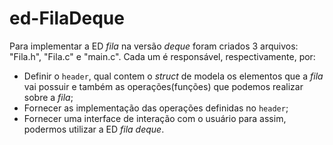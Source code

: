 # ed-FilaDeque

Para implementar a ED _fila_ na versão _deque_ foram criados 3 arquivos: "Fila.h", "Fila.c" e "main.c". Cada um é responsável, respectivamente, por:

* Definir o `header`, qual contem o _struct_ de modela os elementos que a _fila_ vai possuir e também as operações(funções) que podemos realizar sobre a _fila_;
* Fornecer as implementação das operações definidas no `header`;
* Fornecer uma interface de interação com o usuário para assim, podermos utilizar a ED _fila deque_.
